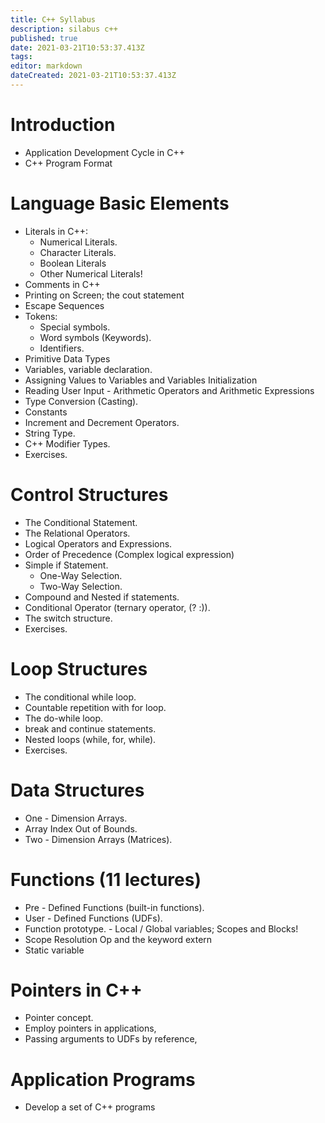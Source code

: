 ```yaml
---
title: C++ Syllabus
description: silabus c++
published: true
date: 2021-03-21T10:53:37.413Z
tags: 
editor: markdown
dateCreated: 2021-03-21T10:53:37.413Z
---
```


# Introduction
- Application Development Cycle in C++ 
- C++ Program Format 
# Language Basic Elements 
- Literals in C++: 
  - Numerical Literals.   
  - Character Literals. 
  - Boolean Literals 
  - Other Numerical Literals! 
 - Comments in C++ 
 - Printing on Screen; the cout statement 
 - Escape Sequences 
 - Tokens: 
   - Special symbols. 
   - Word symbols (Keywords). 
   - Identifiers. 
 - Primitive Data Types 
 - Variables, variable declaration. 
 - Assigning Values to Variables and Variables Initialization 
 - Reading User Input - Arithmetic Operators and Arithmetic Expressions 
 - Type Conversion (Casting). 
 - Constants 
 - Increment and Decrement Operators. 
 - String Type. 
 - C++ Modifier Types. 
 - Exercises. 
# Control Structures 
- The Conditional Statement. 
- The Relational Operators. 
- Logical Operators and Expressions. 
- Order of Precedence (Complex logical expression) 
- Simple if Statement. 
  - One-Way Selection. 
  - Two-Way Selection. 
- Compound and Nested if statements. 
- Conditional Operator (ternary operator, (? :)). 
- The switch structure. 
- Exercises. 
# Loop Structures 
- The conditional while loop. 
- Countable repetition with for loop. 
- The do-while loop. 
- break and continue statements. 
- Nested loops (while, for, while). 
- Exercises. 
# Data Structures 
- One - Dimension Arrays. 
- Array Index Out of Bounds. 
- Two - Dimension Arrays (Matrices). 
# Functions (11 lectures) 
- Pre - Defined Functions (built-in functions). 
- User - Defined Functions (UDFs). 
- Function prototype. - Local / Global variables; Scopes and Blocks! 
- Scope Resolution Op and the keyword extern 
- Static variable 
# Pointers in C++ 
- Pointer concept. 
- Employ pointers in applications, 
- Passing arguments to UDFs by reference, 
# Application Programs 
- Develop a set of C++ programs